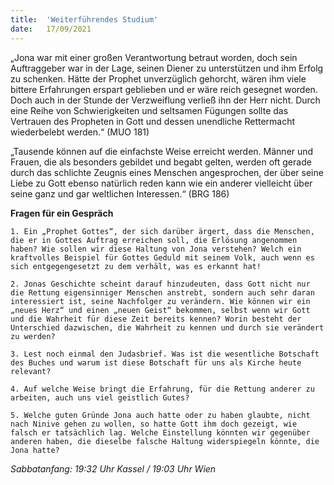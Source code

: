 ```yaml
---
title:  'Weiterführendes Studium'
date:   17/09/2021
---
```


„Jona war mit einer großen Verantwortung betraut worden, doch sein Auftraggeber war in der Lage, seinen Diener zu unterstützen und ihm Erfolg zu schenken. Hätte der Prophet unverzüglich gehorcht, wären ihm viele bittere Erfahrungen erspart geblieben und er wäre reich gesegnet worden. Doch auch in der Stunde der Verzweiflung verließ ihn der Herr nicht. Durch eine Reihe von Schwierigkeiten und seltsamen Fügungen sollte das Vertrauen des Propheten in Gott und dessen unendliche Rettermacht wiederbelebt werden.“ (MUO 181)

„Tausende können auf die einfachste Weise erreicht werden. Männer und Frauen, die als besonders gebildet und begabt gelten, werden oft gerade durch das schlichte Zeugnis eines Menschen angesprochen, der über seine Liebe zu Gott ebenso natürlich reden kann wie ein anderer vielleicht über seine ganz und gar weltlichen Interessen.“ (BRG 186)

**Fragen für ein Gespräch**

`1. Ein „Prophet Gottes“, der sich darüber ärgert, dass die Menschen, die er in Gottes Auftrag erreichen soll, die Erlösung angenommen haben? Wie sollen wir diese Haltung von Jona verstehen? Welch ein kraftvolles Beispiel für Gottes Geduld mit seinem Volk, auch wenn es sich entgegengesetzt zu dem verhält, was es erkannt hat!`

`2. Jonas Geschichte scheint darauf hinzudeuten, dass Gott nicht nur die Rettung eigensinniger Menschen anstrebt, sondern auch sehr daran interessiert ist, seine Nachfolger zu verändern. Wie können wir ein „neues Herz“ und einen „neuen Geist“ bekommen, selbst wenn wir Gott und die Wahrheit für diese Zeit bereits kennen? Worin besteht der Unterschied dazwischen, die Wahrheit zu kennen und durch sie verändert zu werden?`

`3. Lest noch einmal den Judasbrief. Was ist die wesentliche Botschaft des Buches und warum ist diese Botschaft für uns als Kirche heute relevant?`

`4. Auf welche Weise bringt die Erfahrung, für die Rettung anderer zu arbeiten, auch uns viel geistlich Gutes?`

`5. Welche guten Gründe Jona auch hatte oder zu haben glaubte, nicht nach Ninive gehen zu wollen, so hatte Gott ihm doch gezeigt, wie falsch er tatsächlich lag. Welche Einstellung könnten wir gegenüber anderen haben, die dieselbe falsche Haltung widerspiegeln könnte, die Jona hatte?`

_Sabbatanfang: 19:32 Uhr Kassel / 19:03 Uhr Wien_

